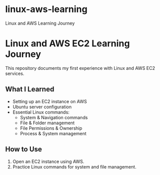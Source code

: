 # linux-aws-learning
Linux and AWS  Learning Journey
# Linux and AWS EC2 Learning Journey  

This repository documents my first experience with Linux and AWS EC2 services.  

## What I Learned  
- Setting up an EC2 instance on AWS  
- Ubuntu server configuration  
- Essential Linux commands:  
  - System & Navigation commands  
  - File & Folder management  
  - File Permissions & Ownership  
  - Process & System management  

## How to Use
1. Open an EC2 instance using AWS.
2. Practice Linux commands for system and file management.
